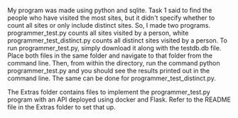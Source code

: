 My program was made using python and sqlite.  Task 1 said to find the people who have visited the most sites, 
but it didn't specify whether to count all sites or only include distinct sites.  So, I made two programs.  
programmer_test.py counts all sites visited by a person, white programmer_test_distinct.py counts all distinct sites visited by a person.
To run programmer_test.py, simply download it along with the testdb.db file.  Place both files in the same folder and navigate to that folder from the command line.
Then, from within the directory, run the command python programmer_test.py and you should see the results printed out in the command line.
The same can be done for programmer_test_distinct.py.

The Extras folder contains files to implement the programmer_test.py program with an API deployed using docker and Flask.  Refer to the README file in the Extras folder to set that up.
